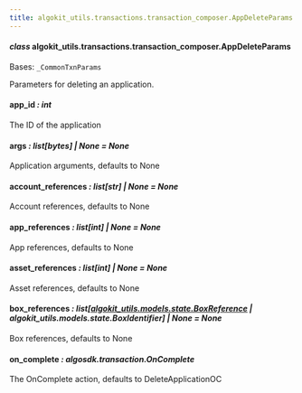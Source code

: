 ```yaml
---
title: algokit_utils.transactions.transaction_composer.AppDeleteParams
---
```


#### _class_ algokit_utils.transactions.transaction_composer.AppDeleteParams

Bases: `_CommonTxnParams`

Parameters for deleting an application.

#### app_id _: int_

The ID of the application

#### args _: list[bytes] | None_ _= None_

Application arguments, defaults to None

#### account_references _: list[str] | None_ _= None_

Account references, defaults to None

#### app_references _: list[int] | None_ _= None_

App references, defaults to None

#### asset_references _: list[int] | None_ _= None_

Asset references, defaults to None

#### box_references _: list[[algokit_utils.models.state.BoxReference](/reference/algokit-utils-py/api/models/state/boxreference/#algokit_utils.models.state.BoxReference) | algokit_utils.models.state.BoxIdentifier] | None_ _= None_

Box references, defaults to None

#### on_complete _: algosdk.transaction.OnComplete_

The OnComplete action, defaults to DeleteApplicationOC
